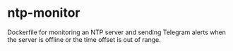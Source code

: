 # ntp-monitor
Dockerfile for monitoring an NTP server and sending Telegram alerts when the server is offline or the time offset is out of range.
